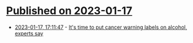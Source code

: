 # [Published on 2023-01-17](index.md)

* [2023-01-17, 17:11:47](https://news.ycombinator.com/item?id=34415203) - [It's time to put cancer warning labels on alcohol, experts say](https://www.cbc.ca/news/health/alcohol-cancer-risk-warning-1.6715769)
